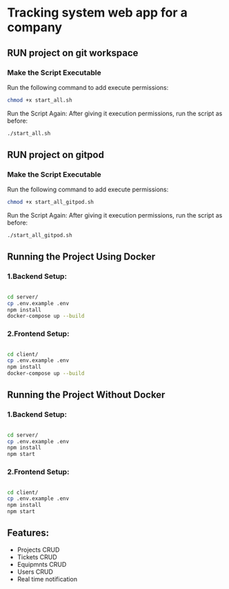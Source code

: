 # Tracking system web app for a company

## RUN project on git workspace

### Make the Script Executable

Run the following command to add execute permissions:

```sh
chmod +x start_all.sh
```

Run the Script Again: After giving it execution permissions, run the script as before:

```sh
./start_all.sh
```

## RUN project on gitpod

### Make the Script Executable

Run the following command to add execute permissions:

```sh
chmod +x start_all_gitpod.sh
```

Run the Script Again: After giving it execution permissions, run the script as before:

```sh
./start_all_gitpod.sh
```

## Running the Project Using Docker

### 1.Backend Setup:

```sh

cd server/
cp .env.example .env
npm install
docker-compose up --build

```

### 2.Frontend Setup:

```sh

cd client/
cp .env.example .env
npm install
docker-compose up --build

```

## Running the Project Without Docker

### 1.Backend Setup:

```sh

cd server/
cp .env.example .env
npm install
npm start


```

### 2.Frontend Setup:

```sh

cd client/
cp .env.example .env
npm install
npm start


```

## Features:

- Projects CRUD
- Tickets CRUD
- Equipmnts CRUD
- Users CRUD
- Real time notification
